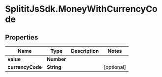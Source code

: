 # SplititJsSdk.MoneyWithCurrencyCode

## Properties

Name | Type | Description | Notes
------------ | ------------- | ------------- | -------------
**value** | **Number** |  | 
**currencyCode** | **String** |  | [optional] 


